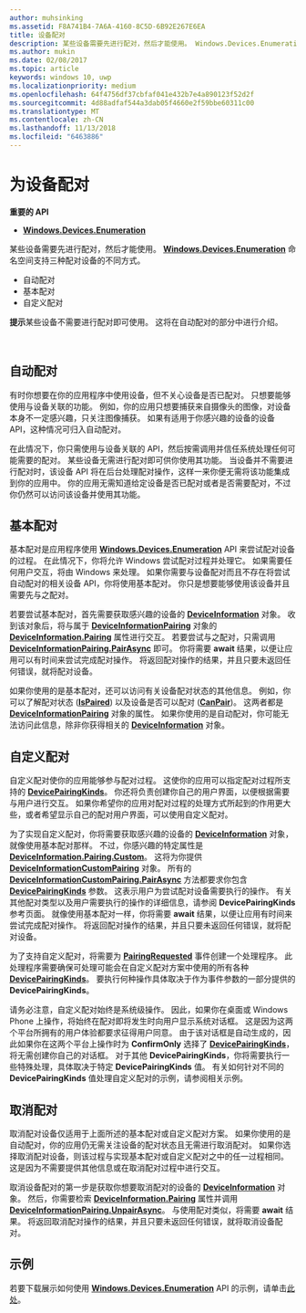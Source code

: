 ```yaml
---
author: muhsinking
ms.assetid: F8A741B4-7A6A-4160-8C5D-6B92E267E6EA
title: 设备配对
description: 某些设备需要先进行配对，然后才能使用。 Windows.Devices.Enumeration 命名空间支持使用三种不同的方式为设备配对。
ms.author: mukin
ms.date: 02/08/2017
ms.topic: article
keywords: windows 10, uwp
ms.localizationpriority: medium
ms.openlocfilehash: 64f4756df37cbfaf041e432b7e4a890123f52d2f
ms.sourcegitcommit: 4d88adfaf544a3dab05f4660e2f59bbe60311c00
ms.translationtype: MT
ms.contentlocale: zh-CN
ms.lasthandoff: 11/13/2018
ms.locfileid: "6463886"
---
```

# <a name="pair-devices"></a>为设备配对



**重要的 API**

- [**Windows.Devices.Enumeration**](https://docs.microsoft.com/en-us/uwp/api/Windows.Devices.Enumeration)

某些设备需要先进行配对，然后才能使用。 [**Windows.Devices.Enumeration**](https://msdn.microsoft.com/library/windows/apps/BR225459) 命名空间支持三种配对设备的不同方式。

-   自动配对
-   基本配对
-   自定义配对

**提示**某些设备不需要进行配对即可使用。 这将在自动配对的部分中进行介绍。

 

## <a name="automatic-pairing"></a>自动配对


有时你想要在你的应用程序中使用设备，但不关心设备是否已配对。 只想要能够使用与设备关联的功能。 例如，你的应用只想要捕获来自摄像头的图像，对设备本身不一定感兴趣，只关注图像捕获。 如果有适用于你感兴趣的设备的设备 API，这种情况可归入自动配对。

在此情况下，你只需使用与设备关联的 API，然后按需调用并信任系统处理任何可能需要的配对。 某些设备无需进行配对即可供你使用其功能。 当设备并不需要进行配对时，该设备 API 将在后台处理配对操作，这样一来你便无需将该功能集成到你的应用中。 你的应用无需知道给定设备是否已配对或者是否需要配对，不过你仍然可以访问该设备并使用其功能。

## <a name="basic-pairing"></a>基本配对


基本配对是应用程序使用 [**Windows.Devices.Enumeration**](https://msdn.microsoft.com/library/windows/apps/BR225459) API 来尝试配对设备的过程。 在此情况下，你将允许 Windows 尝试配对过程并处理它。 如果需要任何用户交互，将由 Windows 来处理。 如果你需要与设备配对而且不存在将尝试自动配对的相关设备 API，你将使用基本配对。 你只是想要能够使用该设备并且需要先与之配对。

若要尝试基本配对，首先需要获取感兴趣的设备的 [**DeviceInformation**](https://msdn.microsoft.com/library/windows/apps/BR225393) 对象。 收到该对象后，将与属于 [**DeviceInformationPairing**](https://msdn.microsoft.com/library/windows/apps/windows.devices.enumeration.deviceinformation.pairing.aspx) 对象的 [**DeviceInformation.Pairing**](https://msdn.microsoft.com/library/windows/apps/windows.devices.enumeration.deviceinformation.pairing.aspx) 属性进行交互。 若要尝试与之配对，只需调用 [**DeviceInformationPairing.PairAsync**](https://msdn.microsoft.com/library/windows/apps/mt608800) 即可。 你将需要 **await** 结果，以便让应用可以有时间来尝试完成配对操作。 将返回配对操作的结果，并且只要未返回任何错误，就将配对设备。

如果你使用的是基本配对，还可以访问有关设备配对状态的其他信息。 例如，你可以了解配对状态 ([**IsPaired**](https://docs.microsoft.com/en-us/uwp/api/Windows.Devices.Enumeration.DeviceInformationPairing.IsPaired)) 以及设备是否可以配对 ([**CanPair**](https://docs.microsoft.com/en-us/uwp/api/Windows.Devices.Enumeration.DeviceInformationPairing.CanPair))。 这两者都是 [**DeviceInformationPairing**](https://msdn.microsoft.com/library/windows/apps/windows.devices.enumeration.deviceinformation.pairing.aspx) 对象的属性。 如果你使用的是自动配对，你可能无法访问此信息，除非你获得相关的 [**DeviceInformation**](https://msdn.microsoft.com/library/windows/apps/BR225393) 对象。

## <a name="custom-pairing"></a>自定义配对


自定义配对使你的应用能够参与配对过程。 这使你的应用可以指定配对过程所支持的 [**DevicePairingKinds**](https://msdn.microsoft.com/library/windows/apps/Mt608808)。 你还将负责创建你自己的用户界面，以便根据需要与用户进行交互。 如果你希望你的应用对配对过程的处理方式所起到的作用更大些，或者希望显示自己的配对用户界面，可以使用自定义配对。

为了实现自定义配对，你将需要获取感兴趣的设备的 [**DeviceInformation**](https://msdn.microsoft.com/library/windows/apps/BR225393) 对象，就像使用基本配对那样。 不过，你感兴趣的特定属性是 [**DeviceInformation.Pairing.Custom**](https://msdn.microsoft.com/library/windows/apps/windows.devices.enumeration.deviceinformationpairing.custom.aspx)。 这将为你提供 [**DeviceInformationCustomPairing**](https://msdn.microsoft.com/library/windows/apps/windows.devices.enumeration.deviceinformationcustompairing.aspx) 对象。 所有的 [**DeviceInformationCustomPairing.PairAsync**](https://msdn.microsoft.com/library/windows/apps/windows.devices.enumeration.deviceinformationcustompairing.pairasync.aspx) 方法都要求你包含 [**DevicePairingKinds**](https://msdn.microsoft.com/library/windows/apps/Mt608808) 参数。 这表示用户为尝试配对设备需要执行的操作。 有关其他配对类型以及用户需要执行的操作的详细信息，请参阅 **DevicePairingKinds** 参考页面。 就像使用基本配对一样，你将需要 **await** 结果，以便让应用有时间来尝试完成配对操作。 将返回配对操作的结果，并且只要未返回任何错误，就将配对设备。

为了支持自定义配对，将需要为 [**PairingRequested**](https://msdn.microsoft.com/library/windows/apps/windows.devices.enumeration.deviceinformationcustompairing.pairingrequested.aspx) 事件创建一个处理程序。 此处理程序需要确保可处理可能会在自定义配对方案中使用的所有各种 [**DevicePairingKinds**](https://msdn.microsoft.com/library/windows/apps/Mt608808)。 要执行何种操作具体取决于作为事件参数的一部分提供的 **DevicePairingKinds**。

请务必注意，自定义配对始终是系统级操作。 因此，如果你在桌面或 Windows Phone 上操作，将始终在配对即将发生时向用户显示系统对话框。 这是因为这两个平台所拥有的用户体验都要求征得用户同意。 由于该对话框是自动生成的，因此如果你在这两个平台上操作时为 **ConfirmOnly** 选择了 [**DevicePairingKinds**](https://msdn.microsoft.com/library/windows/apps/Mt608808)，将无需创建你自己的对话框。 对于其他 **DevicePairingKinds**，你将需要执行一些特殊处理，具体取决于特定 **DevicePairingKinds** 值。 有关如何针对不同的 **DevicePairingKinds** 值处理自定义配对的示例，请参阅相关示例。

## <a name="unpairing"></a>取消配对


取消配对设备仅适用于上面所述的基本配对或自定义配对方案。 如果你使用的是自动配对，你的应用仍无需关注设备的配对状态且无需进行取消配对。 如果你选择取消配对设备，则该过程与实现基本配对或自定义配对之中的任一过程相同。 这是因为不需要提供其他信息或在取消配对过程中进行交互。

取消设备配对的第一步是获取你想要取消配对的设备的 [**DeviceInformation**](https://msdn.microsoft.com/library/windows/apps/BR225393) 对象。 然后，你需要检索 [**DeviceInformation.Pairing**](https://msdn.microsoft.com/library/windows/apps/windows.devices.enumeration.deviceinformation.pairing.aspx) 属性并调用 [**DeviceInformationPairing.UnpairAsync**](https://msdn.microsoft.com/library/windows/apps/windows.devices.enumeration.deviceinformationpairing.unpairasync)。 与使用配对类似，将需要 **await** 结果。 将返回取消配对操作的结果，并且只要未返回任何错误，就将取消设备配对。

## <a name="sample"></a>示例


若要下载展示如何使用 [**Windows.Devices.Enumeration**](https://msdn.microsoft.com/library/windows/apps/BR225459) API 的示例，请单击[此处](http://go.microsoft.com/fwlink/?LinkID=620536)。

 

 
